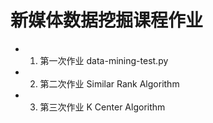 # 新媒体数据挖掘课程作业
* 1. 第一次作业 data-mining-test.py
* 2. 第二次作业 Similar Rank Algorithm
* 3. 第三次作业 K Center Algorithm
